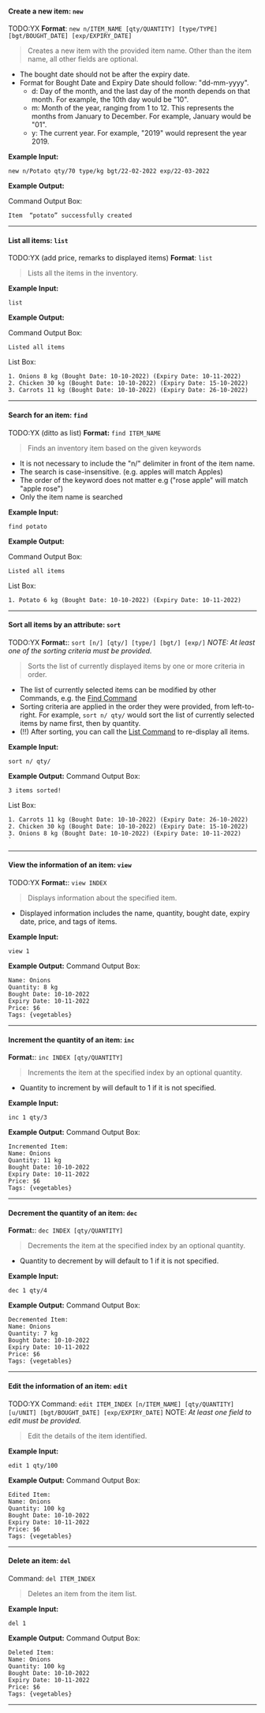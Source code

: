<!-- markdownlint-disable-file first-line-h1 -->
#### Create a new item: `new`

TODO:YX
**Format**: `new n/ITEM_NAME [qty/QUANTITY] [type/TYPE] [bgt/BOUGHT_DATE] [exp/EXPIRY_DATE]`

> Creates a new item with the provided item name. Other than the item name, all other fields are optional.

* The bought date should not be after the expiry date. 
* Format for Bought Date and Expiry Date should follow: "dd-mm-yyyy".
  * d: Day of the month, and the last day of the month depends on that month. For example, the 10th day would be "10".
  * m: Month of the year, ranging from 1 to 12. This represents the months from January to December. For example, January would be "01".
  * y: The current year. For example, "2019" would represent the year 2019.  

**Example Input:**

```text
new n/Potato qty/70 type/kg bgt/22-02-2022 exp/22-03-2022
```

**Example Output:**

Command Output Box:
```text
Item  “potato” successfully created
```

---

#### List all items: `list`
TODO:YX (add price, remarks to displayed items)
**Format**: `list`

> Lists all the items in the inventory.

**Example Input:**

```text
list
```

**Example Output:**

Command Output Box:
```text
Listed all items
```

List Box:
```text
1. Onions 8 kg (Bought Date: 10-10-2022) (Expiry Date: 10-11-2022)
2. Chicken 30 kg (Bought Date: 10-10-2022) (Expiry Date: 15-10-2022)
3. Carrots 11 kg (Bought Date: 10-10-2022) (Expiry Date: 26-10-2022)
```


---

#### Search for an item: `find`
TODO:YX (ditto as list)
**Format:** `find ITEM_NAME`

> Finds an inventory item based on the given keywords
* It is not necessary to include the "n/" delimiter in front of the item name.
* The search is case-insensitive. (e.g. apples will match Apples)
* The order of the keyword does not matter e.g ("rose apple" will match "apple rose")
* Only the item name is searched


**Example Input:**

```text
find potato
```

**Example Output:**

Command Output Box:
```text
Listed all items
```

List Box:
```text
1. Potato 6 kg (Bought Date: 10-10-2022) (Expiry Date: 10-11-2022)
```
---

#### Sort all items by an attribute: `sort`
TODO:YX
**Format:**: `sort [n/] [qty/] [type/] [bgt/] [exp/]`
_NOTE: At least one of the sorting criteria must be provided._

> Sorts the list of currently displayed items by one or more criteria in order.
* The list of currently selected items can be modified by other Commands, e.g. the [Find Command](#Find)
* Sorting criteria are applied in the order they were provided, from left-to-right. For example, `sort n/ qty/` would sort the list of currently selected items by name first, then by quantity.
* (!!) After sorting, you can call the [List Command](#List) to re-display all items.

**Example Input:**
```text
sort n/ qty/
```

**Example Output:**
Command Output Box:
```text
3 items sorted!
```

List Box:
```text
1. Carrots 11 kg (Bought Date: 10-10-2022) (Expiry Date: 26-10-2022)
2. Chicken 30 kg (Bought Date: 10-10-2022) (Expiry Date: 15-10-2022)
3. Onions 8 kg (Bought Date: 10-10-2022) (Expiry Date: 10-11-2022)
`
```
---

#### View the information of an item: `view`
TODO:YX
**Format:**: `view INDEX`
> Displays information about the specified item.
* Displayed information includes the name, quantity, bought date, expiry date, price, and tags of items.

**Example Input:**
```text
view 1 
```

**Example Output:**
Command Output Box:
```text
Name: Onions
Quantity: 8 kg
Bought Date: 10-10-2022
Expiry Date: 10-11-2022
Price: $6
Tags: {vegetables}
```
---

#### Increment the quantity of an item: `inc`
**Format:**: `inc INDEX [qty/QUANTITY]`
> Increments the item at the specified index by an optional quantity. 
* Quantity to increment by will default to 1 if it is not specified.

**Example Input:**
```text
inc 1 qty/3
```

**Example Output:**
Command Output Box:
```text
Incremented Item: 
Name: Onions
Quantity: 11 kg
Bought Date: 10-10-2022
Expiry Date: 10-11-2022
Price: $6
Tags: {vegetables}
```
---

#### Decrement the quantity of an item: `dec`
**Format:**: `dec INDEX [qty/QUANTITY]`
> Decrements the item at the specified index by an optional quantity.
* Quantity to decrement by will default to 1 if it is not specified.

**Example Input:**
```text
dec 1 qty/4
```

**Example Output:**
Command Output Box:
```text
Decremented Item: 
Name: Onions
Quantity: 7 kg
Bought Date: 10-10-2022
Expiry Date: 10-11-2022
Price: $6
Tags: {vegetables}
```
---

#### Edit the information of an item: `edit`
TODO:YX
Command: `edit ITEM_INDEX [n/ITEM_NAME] [qty/QUANTITY] [u/UNIT] [bgt/BOUGHT_DATE] [exp/EXPIRY_DATE]`
NOTE: _At least one field to edit must be provided._

> Edit the details of the item identified.

**Example Input:**
```text
edit 1 qty/100
```

**Example Output:**
Command Output Box:
```text
Edited Item: 
Name: Onions
Quantity: 100 kg
Bought Date: 10-10-2022
Expiry Date: 10-11-2022
Price: $6
Tags: {vegetables}
```
---

#### Delete an item: `del`

Command: `del ITEM_INDEX`

> Deletes an item from the item list. 

**Example Input:**
```text
del 1
```

**Example Output:**
Command Output Box:
```text
Deleted Item:
Name: Onions
Quantity: 100 kg
Bought Date: 10-10-2022
Expiry Date: 10-11-2022
Price: $6
Tags: {vegetables}
```
---


